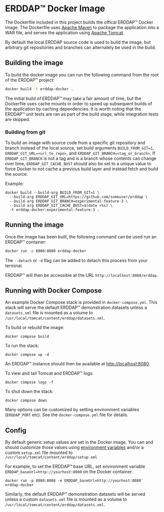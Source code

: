 # ERDDAP&trade; Docker Image

The Dockerfile included in this project builds the offical ERDDAP&trade; Docker image.
The Dockerfile uses [Apache Maven](https://maven.apache.org/) to package the application into a WAR file,
and serves the application using [Apache Tomcat](https://tomcat.apache.org/).

By default the local ERDDAP source code is used to build the image, but arbitrary git
repositories and branches can alternately be used in the build.

## Building the image

To build the docker image you can run the following command from the root of the ERDDAP&trade; project:

```bash
docker build -t erddap-docker .
```

The initial build of ERDDAP&trade; may take a fair amount of time, but the Dockerfile uses cache mounts
in order to speed up subsequent builds of the application by caching dependencies.
It is worth noting that the ERDDAP&trade; unit tests are ran as part of the build stage, while
integration tests are skipped.

### Building from git

To build an image with source code from a specific git repository and branch instead of the local
source, set build arguments `BUILD_FROM_GIT=1`, `ERDDAP_GIT_URL=<url_to_repo>`,
and `ERDDAP_GIT_BRANCH=<tag_or_branch>`. If `ERDDAP_GIT_BRANCH` is not a tag and is a branch
whose contents can change over time, `ERDDAP_GIT_CACHE_BUST` should also be set to a unique value
to force Docker to not cache a previous build layer and instead fetch and build the source.

Example:

```
docker build --build-arg BUILD_FROM_GIT=1 \
  --build-arg ERDDAP_GIT_URL=https://github.com/someuser/erddap \
  --build-arg ERDDAP_GIT_BRANCH=experimental-feature-3 \
  --build-arg ERDDAP_GIT_CACHE_BUST=$(date +%s) \
  -t erddap-docker:experimental-feature-3 .
```

## Running the image
Once the image has been built, the following command can be used run an ERDDAP&trade; container:

```bash
docker run -p 8080:8080 erddap-docker
```

The `--detach` or `-d` flag can be added to detach this process from your terminal.

ERDDAP&trade; will then be accessible at the URL `http://localhost:8080/erddap`.

## Running with Docker Compose

An example Docker Compose stack is provided in `docker-compose.yml`. This stack will
serve the default ERDDAP&trade; demonstration datasets unless a `datasets.xml` file is
mounted as a volume to `/usr/local/tomcat/content/erddap/datasets.xml`.

To build or rebuild the image:

```
docker compose build
```

To run the stack:

```
docker compose up -d
```

An ERDDAP&trade; instance should then be available at <http://localhost:8080>.

To view and tail Tomcat and ERDDAP&trade; logs:

```
docker compose logs -f
```

To shut down the stack:

```
docker compose down
```

Many options can be customized by setting environment variables (`ERDDAP_PORT` etc).
See the `docker-compose.yml` file for details.

## Config

By default generic setup values are set in the Docker image. You can and should customize those values
using [environment variables](https://github.com/ERDDAP/erddap/blob/main/DEPLOY_INSTALL.md#setupEnvironmentVariables)
and/or a custom `setup.xml` file mounted to `/usr/local/tomcat/content/erddap/setup.xml`

For example, to set the ERDDAP&trade; base URL, set environment variable `ERDDAP_baseUrl=http://yourhost:8080`
on the Docker container.

```
docker run -p 8080:8080 -e ERDDAP_baseUrl=http://yourhost:8080` erddap-docker
```

Similarly, the default ERDDAP&trade; demonstration datasets will be served unless a custom `datasets.xml`
file is mounted as a volume to `/usr/local/tomcat/content/erddap/datasets.xml`.
